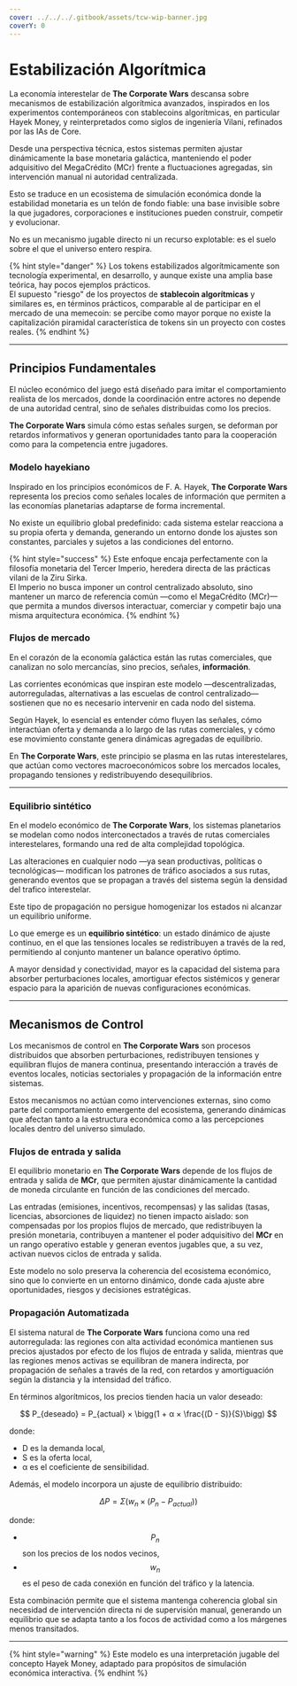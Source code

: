 ```yaml
---
cover: ../../../.gitbook/assets/tcw-wip-banner.jpg
coverY: 0
---
```


# Estabilización Algorítmica

La economía interestelar de **The Corporate Wars** descansa sobre mecanismos de estabilización algorítmica avanzados, inspirados en los experimentos contemporáneos con stablecoins algorítmicas, en particular Hayek Money, y reinterpretados como siglos de ingeniería Vilani, refinados por las IAs de Core.

Desde una perspectiva técnica, estos sistemas permiten ajustar dinámicamente la base monetaria galáctica, manteniendo el poder adquisitivo del MegaCrédito (MCr) frente a fluctuaciones agregadas, sin intervención manual ni autoridad centralizada.

Esto se traduce en un ecosistema de simulación económica donde la estabilidad monetaria es un telón de fondo fiable: una base invisible sobre la que jugadores, corporaciones e instituciones pueden construir, competir y evolucionar.

No es un mecanismo jugable directo ni un recurso explotable: es el suelo sobre el que el universo entero respira.

{% hint style="danger" %}
Los tokens estabilizados algorítmicamente son tecnología experimental, en desarrollo, y aunque existe una amplia base teórica, hay pocos ejemplos prácticos.\
El supuesto "riesgo" de los proyectos de **stablecoin algorítmicas** y similares es, en términos prácticos, comparable al de participar en el mercado de una memecoin: se percibe como mayor porque no existe la capitalización piramidal característica de tokens sin un proyecto con costes reales.
{% endhint %}

***

## Principios Fundamentales

El núcleo económico del juego está diseñado para imitar el comportamiento realista de los mercados, donde la coordinación entre actores no depende de una autoridad central, sino de señales distribuidas como los precios.

**The Corporate Wars** simula cómo estas señales surgen, se deforman por retardos informativos y generan oportunidades tanto para la cooperación como para la competencia entre jugadores.

### Modelo hayekiano

Inspirado en los principios económicos de F. A. Hayek, **The Corporate Wars** representa los precios como señales locales de información que permiten a las economías planetarias adaptarse de forma incremental.

No existe un equilibrio global predefinido: cada sistema estelar reacciona a su propia oferta y demanda, generando un entorno donde los ajustes son constantes, parciales y sujetos a las condiciones del entorno.

{% hint style="success" %}
Este enfoque encaja perfectamente con la filosofía monetaria del Tercer Imperio, heredera directa de las prácticas vilani de la Ziru Sirka.\
El Imperio no busca imponer un control centralizado absoluto, sino mantener un marco de referencia común —como el MegaCrédito (MCr)— que permita a mundos diversos interactuar, comerciar y competir bajo una misma arquitectura económica.
{% endhint %}

### Flujos de mercado

En el corazón de la economía galáctica están las rutas comerciales, que canalizan no solo mercancías, sino precios, señales, **información**.

Las corrientes económicas que inspiran este modelo —descentralizadas, autorreguladas, alternativas a las escuelas de control centralizado— sostienen que no es necesario intervenir en cada nodo del sistema.

Según Hayek, lo esencial es entender cómo fluyen las señales, cómo interactúan oferta y demanda a lo largo de las rutas comerciales, y cómo ese movimiento constante genera dinámicas agregadas de equilibrio.

En **The Corporate Wars**, este principio se plasma en las rutas interestelares, que actúan como vectores macroeconómicos sobre los mercados locales, propagando tensiones y redistribuyendo desequilibrios.

***

### Equilibrio sintético

En el modelo económico de **The Corporate Wars**, los sistemas planetarios se modelan como nodos interconectados a través de rutas comerciales interestelares, formando una red de alta complejidad topológica.

Las alteraciones en cualquier nodo —ya sean productivas, políticas o tecnológicas— modifican los patrones de tráfico asociados a sus rutas, generando eventos que se propagan a través del sistema según la densidad del trafico interestelar.

Este tipo de propagación no persigue homogenizar los estados ni alcanzar un equilibrio uniforme.

Lo que emerge es un **equilibrio sintético**: un estado dinámico de ajuste continuo, en el que las tensiones locales se redistribuyen a través de la red, permitiendo al conjunto mantener un balance operativo óptimo.

A mayor densidad y conectividad, mayor es la capacidad del sistema para absorber perturbaciones locales, amortiguar efectos sistémicos y generar espacio para la aparición de nuevas configuraciones económicas.

***

## Mecanismos de Control

Los mecanismos de control en **The Corporate Wars** son procesos distribuidos que absorben perturbaciones, redistribuyen tensiones y equilibran flujos de manera continua, presentando interacción a través de eventos locales, noticias sectoriales y propagación de la información entre sistemas.

Estos mecanismos no actúan como intervenciones externas, sino como parte del comportamiento emergente del ecosistema, generando dinámicas que afectan tanto a la estructura económica como a las percepciones locales dentro del universo simulado.

### Flujos de entrada y salida

El equilibrio monetario en **The Corporate Wars** depende de los flujos de entrada y salida de **MCr**, que permiten ajustar dinámicamente la cantidad de moneda circulante en función de las condiciones del mercado.

Las entradas (emisiones, incentivos, recompensas) y las salidas (tasas, licencias, absorciones de liquidez) no tienen impacto aislado: son compensadas por los propios flujos de mercado, que redistribuyen la presión monetaria, contribuyen a mantener el poder adquisitivo del **MCr** en un rango operativo estable y generan eventos jugables que, a su vez, activan nuevos ciclos de entrada y salida.

Este modelo no solo preserva la coherencia del ecosistema económico, sino que lo convierte en un entorno dinámico, donde cada ajuste abre oportunidades, riesgos y decisiones estratégicas.

### Propagación Automatizada

El sistema natural de **The Corporate Wars** funciona como una red autorregulada: las regiones con alta actividad económica mantienen sus precios ajustados por efecto de los flujos de entrada y salida, mientras que las regiones menos activas se equilibran de manera indirecta, por propagación de señales a través de la red, con retardos y amortiguación según la distancia y la intensidad del tráfico.

En términos algorítmicos, los precios tienden hacia un valor deseado:

$$
P_{deseado} = P_{actual} × \bigg(1 + α × \frac{(D - S)}{S}\bigg)
$$

donde:

* D es la demanda local,
* S es la oferta local,
* α es el coeficiente de sensibilidad.

Además, el modelo incorpora un ajuste de equilibrio distribuido:

$$
ΔP = Σ (w_n × (P_n - P_{actual}))
$$

donde:

* $$P_n$$ son los precios de los nodos vecinos,
* $$w_n$$ es el peso de cada conexión en función del tráfico y la latencia.

Esta combinación permite que el sistema mantenga coherencia global sin necesidad de intervención directa ni de supervisión manual, generando un equilibrio que se adapta tanto a los focos de actividad como a los márgenes menos transitados.

***

{% hint style="warning" %}
Este modelo es una interpretación jugable del concepto Hayek Money, adaptado para propósitos de simulación económica interactiva.
{% endhint %}
